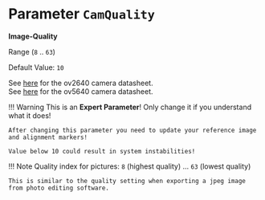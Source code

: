 # Parameter `CamQuality`

**Image-Quality**

Range (`8` .. `63`)

Default Value: `10`

See [here](../datasheets/Camera.ov2640_ds_1.8_.pdf) for the ov2640 camera datasheet.<br>
See [here](../datasheets/OV5640_datasheet.pdf) for the ov5640 camera datasheet.

!!! Warning
    This is an **Expert Parameter**! Only change it if you understand what it does!

    After changing this parameter you need to update your reference image and alignment markers!

    Value below 10 could result in system instabilities!

!!! Note
    Quality index for pictures: `8` (highest quality) ... `63` (lowest quality)

    This is similar to the quality setting when exporting a jpeg image from photo editing software.
